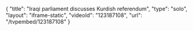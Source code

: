 {
    "title": "Iraqi parliament discusses Kurdish referendum",
    "type": "solo",
    "layout": "iframe-static",
    "videoId": "123187108",
    "url": "\/tvpembed\/123187108"
}